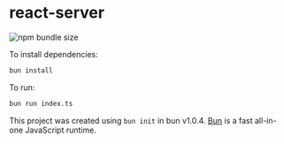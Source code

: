 # react-server

![npm bundle size](https://img.shields.io/bundlephobia/min/%40bnk%2Freact-server)

To install dependencies:

```bash
bun install
```

To run:

```bash
bun run index.ts
```

This project was created using `bun init` in bun v1.0.4. [Bun](https://bun.sh) is a fast all-in-one JavaScript runtime.
